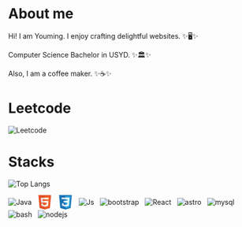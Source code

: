 # About me
Hi! I am Youming. I enjoy crafting delightful websites. ✨🖥✨ 

Computer Science Bachelor in USYD. ✨🏛✨ 

Also, I am a coffee maker. ✨☕✨

# Leetcode
![Leetcode](https://leetcard.jacoblin.cool/youming16?theme=light&font=Monda&ext=heatmap)

# Stacks
![Top Langs](https://github-readme-stats.vercel.app/api/top-langs/?username=youming16&hide=TeX&layout=compact)

<div>
  <img align="center" alt="Java" height="30" width="30" src="https://cdn-icons-png.flaticon.com/512/5968/5968282.png">
  &nbsp;
  <img align="center" alt="HTML"width="30" src="https://raw.githubusercontent.com/devicons/devicon/master/icons/html5/html5-original.svg">
  &nbsp;
  <img align="center" alt="CSS" height="30" width="30" src="https://raw.githubusercontent.com/devicons/devicon/master/icons/css3/css3-original.svg">
  &nbsp;
  <img align="center" alt="Js" width="30" src="https://cdn-icons-png.flaticon.com/512/5968/5968292.png">
  &nbsp;
  <img align="center" alt="bootstrap" width="30" src="https://getbootstrap.com/docs/5.0/assets/brand/bootstrap-logo.svg">
  &nbsp;
  <img align="center" alt="React" width="30" src="https://cdn-icons-png.flaticon.com/512/1126/1126012.png">
  &nbsp;
  <img align="center" alt="astro" width="30" src="https://astro.build/assets/press/simple-logomark-light.svg">
  &nbsp;
  <img align="center" alt="mysql" width="30" src="https://cdn-icons-png.flaticon.com/512/5968/5968313.png">
  &nbsp;
  <img align="center" alt="bash" width="30" src="https://cdn-icons-png.flaticon.com/512/7560/7560719.png">
  &nbsp;
  <img align="center" alt="nodejs" width="30" src="https://cdn-icons-png.flaticon.com/512/5968/5968322.png">
</div>
